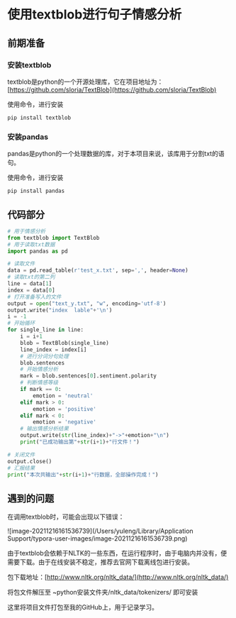 # 使用textblob进行句子情感分析

## 前期准备

### 安装textblob

textblob是python的一个开源处理库，它在项目地址为：[https://github.com/sloria/TextBlob](https://github.com/sloria/TextBlob)

使用命令，进行安装

```
pip install textblob
```

### 安装pandas

pandas是python的一个处理数据的库，对于本项目来说，该库用于分割txt的语句。

使用命令，进行安装

```
pip install pandas
```

## 代码部分

```python
# 用于情感分析
from textblob import TextBlob
# 用于读取txt数据
import pandas as pd

# 读取文件
data = pd.read_table(r'test_x.txt', sep=',', header=None)
# 读取txt的第二列
line = data[1]
index = data[0]
# 打开准备写入的文件
output = open("text_y.txt", "w", encoding='utf-8')
output.write("index  lable"+'\n')
i = -1
# 开始循环
for single_line in line:
    i = i+1
    blob = TextBlob(single_line)
    line_index = index[i]
    # 进行分词分句处理
    blob.sentences
    # 开始情感分析
    mark = blob.sentences[0].sentiment.polarity
    # 判断情感等级
    if mark == 0:
        emotion = 'neutral'
    elif mark > 0:
        emotion = 'positive'
    elif mark < 0:
        emotion = 'negative'
    # 输出情感分析结果
    output.write(str(line_index)+"->"+emotion+"\n")
    print("已成功输出第"+str(i+1)+"行文件！")

# 关闭文件
output.close()
# 汇报结果
print("本次共输出"+str(i+1)+"行数据，全部操作完成！")
```

## 遇到的问题

在调用textblob时，可能会出现以下错误：

![image-20211216161536739](/Users/yuleng/Library/Application Support/typora-user-images/image-20211216161536739.png)

由于textblob会依赖于NLTK的一些东西，在运行程序时，由于电脑内并没有，便需要下载。由于在线安装不稳定，推荐去官网下载离线包进行安装。

包下载地址：[http://www.nltk.org/nltk_data/](http://www.nltk.org/nltk_data/)

将包文件解压至 ~python安装文件夹/nltk_data/tokenizers/ 即可安装



这里将项目文件打包至我的GitHub上，用于记录学习。
